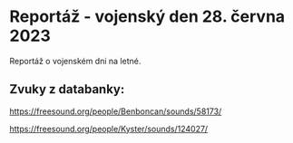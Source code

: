 # Reportáž - vojenský den 28. června 2023
Reportáž o vojenském dni na letné.

## Zvuky z databanky:

https://freesound.org/people/Benboncan/sounds/58173/

https://freesound.org/people/Kyster/sounds/124027/